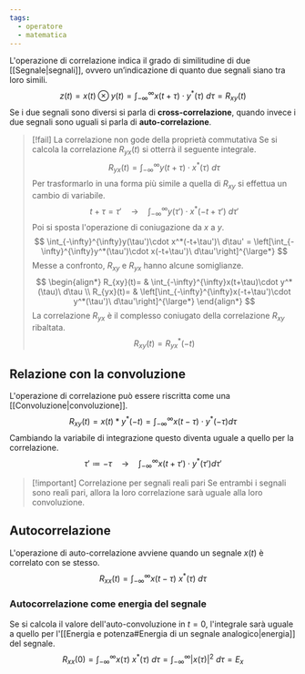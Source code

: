 ```yaml
---
tags:
  - operatore
  - matematica
---
```

L'operazione di correlazione indica il grado di similitudine di due [[Segnale|segnali]], ovvero un’indicazione di quanto due segnali siano tra loro simili.
$$
z(t) = x(t) \otimes y(t) = \int_{-\infty}^{\infty}x(t+\tau)\cdot y^*(\tau)\ d\tau = R_{xy}(t)
$$
Se i due segnali sono diversi si parla di **cross-correlazione**, quando invece i due segnali sono uguali si parla di **auto-correlazione**. 

>[!fail] La correlazione non gode della proprietà commutativa
>Se si calcola la correlazione $R_{yx}(t)$ si otterrà il seguente integrale.
>$$
>R_{yx}(t)=\int_{-\infty}^{\infty}y(t+\tau)\cdot x^*(\tau)\ d\tau
>$$
>Per trasformarlo in una forma più simile a quella di $R_{xy}$ si effettua un cambio di variabile.
>$$
>t+\tau=\tau'\quad\longrightarrow\quad\int_{-\infty}^{\infty}y(\tau')\cdot x^*(-t+\tau')\ d\tau'
>$$
>Poi si sposta l'operazione di coniugazione da $x$ a $y$.
>$$
>\int_{-\infty}^{\infty}y(\tau')\cdot x^*(-t+\tau')\ d\tau' = \left[\int_{-\infty}^{\infty}y^*(\tau')\cdot x(-t+\tau')\ d\tau'\right]^{\large*}
>$$
>Messe a confronto, $R_{xy}$ e $R_{yx}$ hanno alcune somiglianze.
>$$
>\begin{align*}
> R_{xy}(t)= & \int_{-\infty}^{\infty}x(t+\tau)\cdot y^*(\tau)\ d\tau \\
> R_{yx}(t)= & \left[\int_{-\infty}^{\infty}x(-t+\tau')\cdot y^*(\tau')\ d\tau'\right]^{\large*}
> \end{align*}
>$$
> La correlazione $R_{yx}$ è il complesso coniugato della correlazione $R_{xy}$ ribaltata.
>$$
> R_{xy}(t) = R^*_{yx}(-t)
>$$
## Relazione con la convoluzione

L'operazione di correlazione può essere riscritta come una [[Convoluzione|convoluzione]].
$$
R_{xy}(t) = x(t)* y^*(-t) = \int_{-\infty}^{\infty}x(t-\tau)\cdot y^*(-\tau)d\tau
$$
Cambiando la variabile di integrazione questo diventa uguale a quello per la correlazione.
$$
\tau'\coloneqq-\tau\quad\longrightarrow\quad\int_{-\infty}^{\infty}x(t+\tau')\cdot y^*(\tau')d\tau'
$$
>[!important] Correlazione per segnali reali pari
>Se entrambi i segnali sono reali pari, allora la loro correlazione sarà uguale alla loro convoluzione.
## Autocorrelazione

L'operazione di auto-correlazione avviene quando un segnale $x(t)$ è correlato con se stesso.
$$
R_{xx}(t) = \int_{-\infty}^{\infty}x(t-\tau)\ x^*(\tau)\ d\tau
$$
### Autocorrelazione come energia del segnale
Se si calcola il valore dell'auto-convoluzione in $t=0$, l'integrale sarà uguale a quello per l'[[Energia e potenza#Energia di un segnale analogico|energia]] del segnale.
$$
R_{xx}(0) = \int_{-\infty}^{\infty}x(\tau)\ x^*(\tau)\ d\tau = \int_{-\infty}^{\infty} \left|x(\tau)\right|^2\ d\tau = E_x
$$
